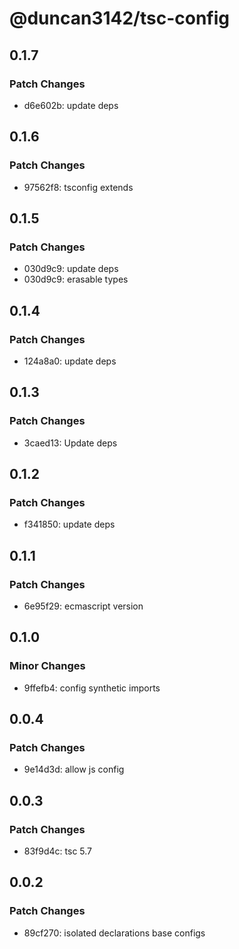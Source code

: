 # @duncan3142/tsc-config

## 0.1.7

### Patch Changes

- d6e602b: update deps

## 0.1.6

### Patch Changes

- 97562f8: tsconfig extends

## 0.1.5

### Patch Changes

- 030d9c9: update deps
- 030d9c9: erasable types

## 0.1.4

### Patch Changes

- 124a8a0: update deps

## 0.1.3

### Patch Changes

- 3caed13: Update deps

## 0.1.2

### Patch Changes

- f341850: update deps

## 0.1.1

### Patch Changes

- 6e95f29: ecmascript version

## 0.1.0

### Minor Changes

- 9ffefb4: config synthetic imports

## 0.0.4

### Patch Changes

- 9e14d3d: allow js config

## 0.0.3

### Patch Changes

- 83f9d4c: tsc 5.7

## 0.0.2

### Patch Changes

- 89cf270: isolated declarations
  base configs
